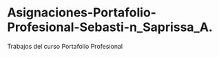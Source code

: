# Asignaciones-Portafolio-Profesional-Sebasti-n_Saprissa_A.
Trabajos del curso Portafolio Profesional
